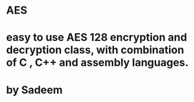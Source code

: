 # AES
# easy to use AES 128 encryption and decryption class, with combination of C , C++ and assembly languages.
# by Sadeem
